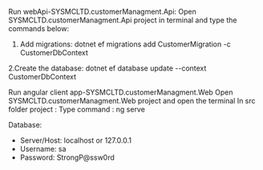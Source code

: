 Run webApi-SYSMCLTD.customerManagment.Api:
Open SYSMCLTD.customerManagment.Api project in terminal and type the commands below:

 1. Add migrations:
 dotnet ef migrations add CustomerMigration -c CustomerDbContext

2.Create the database: 
 dotnet ef database update --context CustomerDbContext



Run angular client app-SYSMCLTD.customerManagment.Web
Open SYSMCLTD.customerManagment.Web project and open the terminal In src folder   project :
Type command : ng serve



Database:
* Server/Host: localhost or 127.0.0.1 
* Username: sa
* Password: StrongP@ssw0rd
